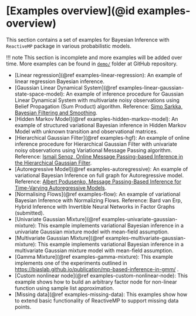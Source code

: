 # [Examples overview](@id examples-overview)

This section contains a set of examples for Bayesian Inference with `ReactiveMP` package in various probabilistic models.

!!! note
    This section is incomplete and more examples will be added over time. More examples can be found in [`demo/`](https://github.com/biaslab/ReactiveMP.jl/tree/master/demo) folder at GitHub repository.

- [Linear regression](@ref examples-linear-regression): An example of linear regression Bayesian inference.
- [Gaussian Linear Dynamical System](@ref examples-linear-gaussian-state-space-model): An example of inference procedure for Gaussian Linear Dynamical System with multivariate noisy observations using Belief Propagation (Sum Product) algorithm. Reference: [Simo Sarkka, Bayesian Filtering and Smoothing](https://users.aalto.fi/~ssarkka/pub/cup_book_online_20131111.pdf).
- [Hidden Markov Model](@ref examples-hidden-markov-model): An example of structured variational Bayesian inference in Hidden Markov Model with unknown transition and observational matrices.
- [Hierarchical Gaussian Filter](@ref examples-hgf): An example of online inference procedure for Hierarchical Gaussian Filter with univariate noisy observations using Variational Message Passing algorithm. Reference: [Ismail Senoz, Online Message Passing-based Inference in the Hierarchical Gaussian Filter](https://ieeexplore.ieee.org/document/9173980).
- [Autoregressive Model](@ref examples-autoregressive): An example of variational Bayesian Inference on full graph for Autoregressive model. Reference: [Albert Podusenko, Message Passing-Based Inference for Time-Varying Autoregressive Models](https://www.mdpi.com/1099-4300/23/6/683).
- [Normalising Flows](@ref examples-flow): An example of variational Bayesian Inference with Normalizing Flows. Reference: Bard van Erp, Hybrid Inference with Invertible Neural Networks in Factor Graphs (submitted).
- [Univariate Gaussian Mixture](@ref examples-univariate-gaussian-mixture): This example implements variational Bayesian inference in a univariate Gaussian mixture model with mean-field assumption.
- [Multivariate Gaussian Mixture](@ref examples-multivariate-gaussian-mixture): This example implements variational Bayesian inference in a multivariate Gaussian mixture model with mean-field assumption.
- [Gamma Mixture](@ref examples-gamma-mixture): This example implements one of the experiments outlined in https://biaslab.github.io/publication/mp-based-inference-in-gmm/ .
- [Custom nonlinear node](@ref examples-custom-nonlinear-node): This example shows how to build an arbitrary factor node for non-linear function using sample list approximation.
- [Missing data](@ref examples-missing-data): This examples show how to extend basic functionality of ReactiveMP to support missing data points.